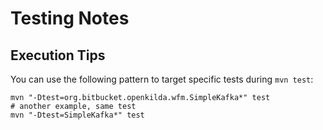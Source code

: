 # Testing Notes

## Execution Tips

You can use the following pattern to target specific tests during ```mvn test```:

```
mvn "-Dtest=org.bitbucket.openkilda.wfm.SimpleKafka*" test
# another example, same test
mvn "-Dtest=SimpleKafka*" test
```